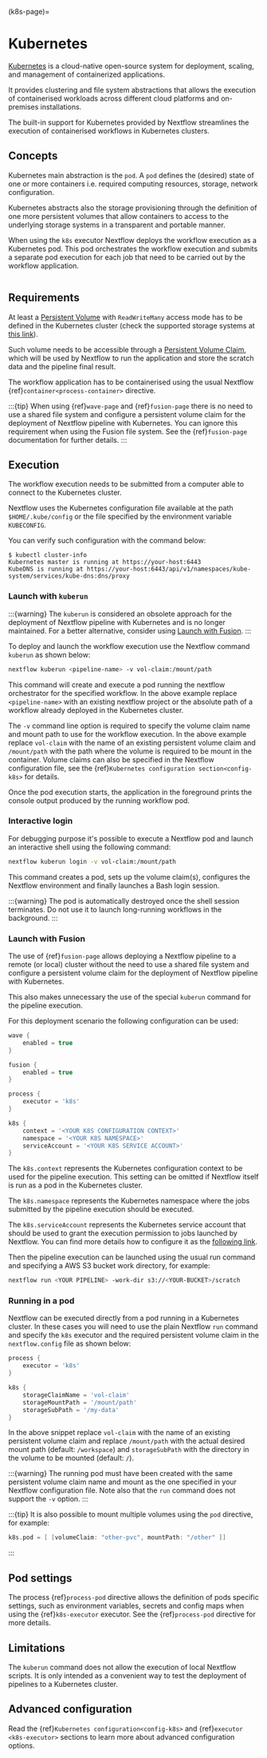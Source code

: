 (k8s-page)=

# Kubernetes

[Kubernetes](https://kubernetes.io/) is a cloud-native open-source system for deployment, scaling, and management of containerized applications.

It provides clustering and file system abstractions that allows the execution of containerised workloads across different cloud platforms and on-premises installations.

The built-in support for Kubernetes provided by Nextflow streamlines the execution of containerised workflows in Kubernetes clusters.

## Concepts

Kubernetes main abstraction is the `pod`. A `pod` defines the (desired) state of one or more containers i.e. required computing resources, storage, network configuration.

Kubernetes abstracts also the storage provisioning through the definition of one more persistent volumes that allow containers to access to the underlying storage systems in a transparent and portable manner.

When using the `k8s` executor Nextflow deploys the workflow execution as a Kubernetes pod. This pod orchestrates the workflow execution and submits a separate pod execution for each job that need to be carried out by the workflow application.

```{image} /images/nextflow-k8s-min.png
```

## Requirements

At least a [Persistent Volume](https://kubernetes.io/docs/concepts/storage/persistent-volumes/#persistent-volumes) with `ReadWriteMany` access mode has to be defined in the Kubernetes cluster (check the supported storage systems at [this link](https://kubernetes.io/docs/concepts/storage/persistent-volumes/#access-modes)).

Such volume needs to be accessible through a [Persistent Volume Claim](https://kubernetes.io/docs/concepts/storage/persistent-volumes/#persistentvolumeclaims), which will be used by Nextflow to run the application and store the scratch data and the pipeline final result.

The workflow application has to be containerised using the usual Nextflow {ref}`container<process-container>` directive.

:::{tip}
When using {ref}`wave-page` and {ref}`fusion-page` there is no need to use a shared file system and configure a persistent volume claim for the deployment of Nextflow pipeline with Kubernetes. You can ignore this requirement when using the Fusion file system. See the {ref}`fusion-page` documentation for further details.
:::

## Execution

The workflow execution needs to be submitted from a computer able to connect to the Kubernetes cluster.

Nextflow uses the Kubernetes configuration file available at the path `$HOME/.kube/config` or the file specified by the environment variable `KUBECONFIG`.

You can verify such configuration with the command below:

```console
$ kubectl cluster-info
Kubernetes master is running at https://your-host:6443
KubeDNS is running at https://your-host:6443/api/v1/namespaces/kube-system/services/kube-dns:dns/proxy
```

### Launch with `kuberun`

:::{warning}
The `kuberun` is considered an obsolete approach for the deployment of Nextflow pipeline with Kubernetes and is no longer maintained. For a better alternative, consider using [Launch with Fusion](#launch-with-fusion).
:::

To deploy and launch the workflow execution use the Nextflow command `kuberun` as shown below:

```bash
nextflow kuberun <pipeline-name> -v vol-claim:/mount/path
```

This command will create and execute a pod running the nextflow orchestrator for the specified workflow. In the above example replace `<pipeline-name>` with an existing nextflow project or the absolute path of a workflow already deployed in the Kubernetes cluster.

The `-v` command line option is required to specify the volume claim name and mount path to use for the workflow execution. In the above example replace `vol-claim` with the name of an existing persistent volume claim and `/mount/path` with the path where the volume is required to be mount in the container. Volume claims can also be specified in the Nextflow configuration file, see the {ref}`Kubernetes configuration section<config-k8s>` for details.

Once the pod execution starts, the application in the foreground prints the console output produced by the running workflow pod.

### Interactive login

For debugging purpose it's possible to execute a Nextflow pod and launch an interactive shell using the following command:

```bash
nextflow kuberun login -v vol-claim:/mount/path
```

This command creates a pod, sets up the volume claim(s), configures the Nextflow environment and finally launches a Bash login session.

:::{warning}
The pod is automatically destroyed once the shell session terminates. Do not use it to launch long-running workflows in the background.
:::

### Launch with Fusion

The use of {ref}`fusion-page` allows deploying a Nextflow pipeline to a remote (or local) cluster without the need to use a shared file system and configure a persistent volume claim for the deployment of Nextflow pipeline with Kubernetes.

This also makes unnecessary the use of the special `kuberun` command for the pipeline execution.

For this deployment scenario the following configuration can be used:

```groovy
wave {
    enabled = true
}

fusion {
    enabled = true
}

process {
    executor = 'k8s'
}

k8s {
    context = '<YOUR K8S CONFIGURATION CONTEXT>'
    namespace = '<YOUR K8S NAMESPACE>'
    serviceAccount = '<YOUR K8S SERVICE ACCOUNT>'
}
```

The `k8s.context` represents the Kubernetes configuration context to be used for the pipeline execution. This setting can be omitted if Nextflow itself is run as a pod in the Kubernetes cluster.

The `k8s.namespace` represents the Kubernetes namespace where the jobs submitted by the pipeline execution should be executed.

The `k8s.serviceAccount` represents the Kubernetes service account that should be used to grant the execution permission to jobs launched by Nextflow. You can find more details how to configure it as the [following link](https://github.com/seqeralabs/wave-showcase/tree/master/example8).

Then the pipeline execution can be launched using the usual run command and specifying a AWS S3 bucket work directory, for example:

```bash
nextflow run <YOUR PIPELINE> -work-dir s3://<YOUR-BUCKET>/scratch
```

### Running in a pod

Nextflow can be executed directly from a pod running in a Kubernetes cluster. In these cases you will need to use the plain Nextflow `run` command and specify the `k8s` executor and the required persistent volume claim in the `nextflow.config` file as shown below:

```groovy
process {
    executor = 'k8s'
}

k8s {
    storageClaimName = 'vol-claim'
    storageMountPath = '/mount/path'
    storageSubPath = '/my-data'
}
```

In the above snippet replace `vol-claim` with the name of an existing persistent volume claim and replace `/mount/path` with the actual desired mount path (default: `/workspace`) and `storageSubPath` with the directory in the volume to be mounted (default: `/`).

:::{warning}
The running pod must have been created with the same persistent volume claim name and mount as the one specified in your Nextflow configuration file. Note also that the `run` command does not support the `-v` option.
:::

:::{tip}
It is also possible to mount multiple volumes using the `pod` directive, for example:

```groovy
k8s.pod = [ [volumeClaim: "other-pvc", mountPath: "/other" ]]
```
:::

## Pod settings

The process {ref}`process-pod` directive allows the definition of pods specific settings, such as environment variables, secrets and config maps when using the {ref}`k8s-executor` executor. See the {ref}`process-pod` directive for more details.

## Limitations

The `kuberun` command does not allow the execution of local Nextflow scripts. It is only intended as a convenient way to test the deployment of pipelines to a Kubernetes cluster.

## Advanced configuration

Read the {ref}`Kubernetes configuration<config-k8s>` and {ref}`executor <k8s-executor>` sections to learn more about advanced configuration options.

